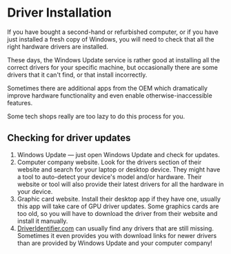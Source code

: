 # Driver Installation

If you have bought a second-hand or refurbished computer, or if you have just installed a fresh copy of Windows, you will need to check that all the right hardware drivers are installed.

These days, the Windows Update service is rather good at installing all the correct drivers for your specific machine, but occasionally there are some drivers that it can't find, or that install incorrectly.

Sometimes there are additional apps from the OEM which dramatically improve hardware functionality and even enable otherwise-inaccessible features.

Some tech shops really are too lazy to do this process for you.

## Checking for driver updates

1. Windows Update — just open Windows Update and check for updates.
2. Computer company website. Look for the drivers section of their website and search for your laptop or desktop device. They might have a tool to auto-detect your device's model and/or hardware. Their website or tool will also provide their latest drivers for all the hardware in your device.
3. Graphic card website. Install their desktop app if they have one, usually this app will take care of GPU driver updates. Some graphics cards are too old, so you will have to download the driver from their website and install it manually.
4. [DriverIdentifier.com](https://www.driveridentifier.com/) can usually find any drivers that are still missing. Sometimes it even provides you with download links for newer drivers than are provided by Windows Update and your computer company!





##



